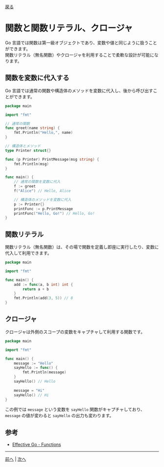 [戻る](../README.md)

# 関数と関数リテラル、クロージャ

Go 言語では関数は第一級オブジェクトであり、変数や値と同じように扱うことができます。  
関数リテラル（無名関数）やクロージャを利用することで柔軟な設計が可能になります。

## 関数を変数に代入する

Go 言語では通常の関数や構造体のメソッドを変数に代入し、後から呼び出すことができます。

```go
package main

import "fmt"

// 通常の関数
func greet(name string) {
    fmt.Println("Hello,", name)
}

// 構造体とメソッド
type Printer struct{}

func (p Printer) PrintMessage(msg string) {
    fmt.Println(msg)
}

func main() {
    // 通常の関数を変数に代入
    f := greet
    f("Alice") // Hello, Alice

    // 構造体のメソッドを変数に代入
    p := Printer{}
    printFunc := p.PrintMessage
    printFunc("Hello, Go!") // Hello, Go!
}
```

## 関数リテラル

関数リテラル（無名関数）は、その場で関数を定義し即座に実行したり、変数に代入して利用できます。

```go
package main

import "fmt"

func main() {
    add := func(a, b int) int {
        return a + b
    }
    fmt.Println(add(3, 5)) // 8
}
```

## クロージャ

クロージャは外側のスコープの変数をキャプチャして利用する関数です。

```go
package main

import "fmt"

func main() {
    message := "Hello"
    sayHello := func() {
        fmt.Println(message)
    }
    sayHello() // Hello
    
    message = "Hi"
    sayHello() // Hi
}
```

この例では `message` という変数を `sayHello` 関数がキャプチャしており、`message` の値が変わると `sayHello` の出力も変わります。

## 参考

- [Effective Go - Functions](https://go.dev/doc/effective_go#functions)

----
[前へ](../05_errorの判定と伝搬方法/README.md) | [次へ](../07_関数を受け取る関数、関数を返す関数（高階関数）/README.md)
